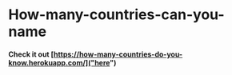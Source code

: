 # How-many-countries-can-you-name
#### Check it out [https://how-many-countries-do-you-know.herokuapp.com/]("here")
